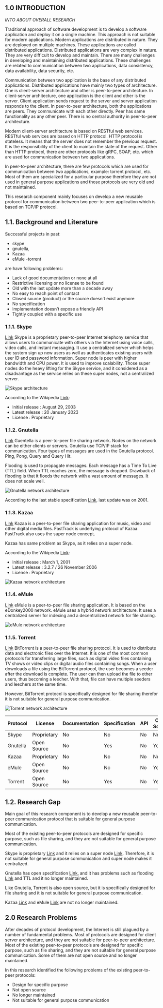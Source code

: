 ## 1.0 INTRODUCTION

_INTO ABOUT OVERALL RESEARCH_

Traditional approach of software development is to develop a software application and deploy it on a single machine. This approach is not suitable for modern applications. Modern applications are distributed in nature. They are deployed on multiple machines. These applications are called distributed applications. Distributed applications are very complex in nature. They are very difficult to develop and maintain. There are many challenges in developing and maintaining distributed applications. These challenges are related to communication between two applications, data consistency, data availability, data security, etc. 

Communication between two application is the base of any distributed applications. Distributed applications have mainly two types of architecture. One is client-server architecture and other is peer-to-peer architecture. In client-server architecture, one application is the client and other is the server. Client application sends request to the server and server application responds to the client. In peer-to-peer architecture, both the applications are peers. They communicate with each other directly. Peer has same functionality as any other peer. There is no central authority in peer-to-peer architecture.

Modern client-server architecture is based on RESTful web services. RESTful web services are based on HTTP protocol. HTTP protocol is stateless. It means that the server does not remember the previous request. It is the responsibility of the client to maintain the state of the request. Other than HTTP protocol, there are other protocols like gRPC, SOAP, etc. which are used for communication between two applications.

In peer-to-peer architecture, there are few protocols which are used for communication between two applications, example: torrent protocol, etc.
Most of them are specialized for a particular purpose therefore they are not used in general purpose applications and those protocols are very old and not maintained.

This research component mainly focuses on develop a new reusable protocol for communication between two peer-to-peer application which is based on TCP/IP protocol. 

## 1.1.	Background and Literature

Successful projects in past: 
- skype
- gnutella,
- Kazaa
- eMule 
-torrent 

are have following problems:

- Lack of good documentation or none at all
- Restrictive licensing or no license to be found
- Old with the last update more than a decade away
- No easy to reach point of contact
- Closed source (product) or the source doesn't exist anymore
- No specification
- Implementation doesn’t expose a friendly API
- Tightly coupled with a specific use

### 1.1.1.	Skype

[Link](https://eprints.um.edu.my/4797/) Skype is a proprietary peer-to-peer Internet telephony service that allows users to communicate with others via the Internet using voice calls, video calls, and instant messaging. It use a centralized server which helps the system sign up new users as well as authenticates existing users with user ID and password information. Super node is peer with higher bandwidth and CPU power. It is used to improve scalability. Those super nodes do the heavy lifting for the Skype service, and it considered as a disadvantage as the service relies on these super nodes, not a centralized server.

![Skype architecture](https://www.researchgate.net/profile/Rafidah-Md-Noor/publication/233815225/figure/fig6/AS:300148862275587@1448572473392/Skype-architecture-Porter-2006.png)

According to the Wikipedia [Link](https://en.wikipedia.org/wiki/Skype):

- Initial release : August 29, 2003
- Latest release : 20 January 2023
- License : Proprietary

### 1.1.2.	Gnutella

[Link](https://www.researchgate.net/publication/242320308_Deliverable_D61_ARGUGRID_Platform_Design) Guentella is a peer-to-peer file sharing network. Nodes on the network can be either clients or servers. Gnutella use TCP/IP stack for communication. Four types of messages are used in the Gnutella protocol. Ping, Pong, Query and Query Hit.

Flooding is used to propagate messages. Each message has a Time To Live (TTL) field. When TTL reaches zero, the message is dropped. Drawback of flooding is that it floods the network with a vast amount of messages. It does not scale well.

![Gnutella network architecture](https://www.researchgate.net/profile/Stella-Kafetzoglou/publication/242320308/figure/fig8/AS:298432204951559@1448163190481/The-Gnutella-protocol.png)

According to the last stable specification [Link](https://courses.cs.washington.edu/courses/cse522/05au/gnutella_protocol_0.4.pdf), last update was on 2001.

### 1.1.3.	Kazaa

[Link](https://www.researchgate.net/publication/242320308_Deliverable_D61_ARGUGRID_Platform_Design) Kazaa is a peer-to-peer file sharing application for music, video and other digital media files.
FastTrack is underlying protocol of Kazaa. FastTrack also uses the super node concept.

Kazaa has same problem as Skype, as it relies on a super node.

According to the Wikipedia [Link](https://en.wikipedia.org/wiki/Kazaa):

- Initial release : March 1, 2001
- Latest release : 3.2.7 / 26 November 2006
- License : Proprietary

![Kazaa network architecture](https://www.researchgate.net/profile/Rafidah-Md-Noor/publication/242320308/figure/fig7/AS:300148862275587@1448572473392/The-Kazaa-protocol.png)

### 1.1.4.	eMule

[Link](http://pages.di.unipi.it/ricci/e-mule-report.pdf) eMule is a peer-to-peer file sharing application. It is based on the eDonkey2000 network. eMule uses a hybrid network architecture. It uses a centralized server for indexing and a decentralized network for file sharing.

![eMule network architecture](https://d3i71xaburhd42.cloudfront.net/14e2147d3b9be0d994504ddc9ef5d4724f874d07/4-Figure1-1.png)

### 1.1.5.	Torrent

[Link](https://stuker.com/wp-content/uploads/import/i-1fd3ae7c5502dfddfe8b2c7acdefaa5e-bittorrentecon.pdf)
BitTorrent is a peer-to-peer file sharing protocol. It is used to distribute data and electronic files over the Internet. It is one of the most common protocols for transferring large files, such as digital video files containing TV shows or video clips or digital audio files containing songs.
When a user downloads a file using the BitTorrent protocol, the user becomes a seeder after the download is complete. The user can then upload the file to other users, thus becoming a leecher. With that, file can have multiple seeders and leechers at the same time.

However, BitTorrent protocol is specifically designed for file sharing therefor it is not suitable for general purpose communication.

![Torrent network architecture](https://www.researchgate.net/profile/Rafidah-Md-Noor/publication/221082210/figure/fig2/AS:300148862275587@1448572473392/BitTorrent-Architecture.png)

<!-- table of comparison -->

| Protocol | License | Documentation | Specification | API | Open Source | Last Update | Centralized | Super Node | Flooding | TTL |
|----------|---------|---------------|---------------|-----|-------------|-------------|-------------|------------|----------|-----|
| Skype    | Proprietary | No | No | No | No | 2023 | Yes | Yes | No | No |
| Gnutella | Open Source | No | Yes | No | Yes | 2001 | No | No | Yes | Yes |
| Kazaa    | Proprietary | No | No | No | No | 2006 | Yes | Yes | No | No |
| eMule    | Open Source | No | No | No | Yes | 200x | No | No | No | No |
| Torrent  | Open Source | No | Yes | No | Yes | 2023 | No | No | No | No |

## 1.2.	Research Gap

Main goal of this research component is to develop a new reusable peer-to-peer communication protocol that is suitable for general purpose communication.

Most of the existing peer-to-peer protocols are designed for specific purpose, such as file sharing, and they are not suitable for general purpose communication.

Skype is proprietary [Link](https://en.wikipedia.org/wiki/Skype) and it relies on a super node [Link](https://eprints.um.edu.my/4797/). Therefore, it is not suitable for general purpose communication and super node makes it centralized.

Gnutella has open specification [Link](https://courses.cs.washington.edu/courses/cse522/05au/gnutella_protocol_0.4.pdf), and it has problems such as flooding [Link](https://www.researchgate.net/publication/242320308_Deliverable_D61_ARGUGRID_Platform_Design) and TTL and it no longer maintained.

Like Gnutella, Torrent is also open source, but it is specifically designed for file sharing and it is not suitable for general purpose communication.

Kazaa [Link](https://en.wikipedia.org/wiki/Kazaa) and eMule [Link](https://en.wikipedia.org/wiki/EMule) are not no longer maintained.

## 2.0	Research Problems

After decades of protocol development, the Internet is still plagued by a number of fundamental problems. Most of protocols are designed for client server architecture, and they are not suitable for peer-to-peer architecture. Most of the existing peer-to-peer protocols are designed for specific purpose, such as file sharing, and they are not suitable for general purpose communication. Some of them are not open source and no longer maintained.

In this research identified the following problems of the existing peer-to-peer protocols:

- Design for specific purpose
- Not open source
- No longer maintained
- Not suitable for general purpose communication
